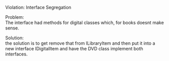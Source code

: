 Violation: Interface Segregation  

Problem:  
The interface had methods for digital classes which, for books doesnt make sense.  

Solution:   
the solution is to get remove that from ILibraryItem and then put it into a new interface
IDigitalItem and have the DVD class implement both interfaces.